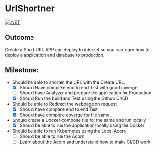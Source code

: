 # UrlShortner

[![.NET](https://github.com/satish860/UrlShortner/actions/workflows/dotnet.yml/badge.svg)](https://github.com/satish860/UrlShortner/actions/workflows/dotnet.yml)
## Outcome 
Create a Short URL APP and deploy to internet so you can learn how to deploy a application and database 
to production. 

## Milestone:
 * Should be able to shorten the URL with the Create URL. 
    - [X] Should Have complete end to end Test with good coverge
    - [ ] Should have Analyzer and prepare the application for Production
    - [X] Should Run the build and Test using the Github CI/CD
  * Should be able to Redirect the webpage on request
     - [X] Should have complete end to end Test
     - [X] Should have complete coverge for the same.
  * Should create a Docker-compose file for the same and run locally
  	 - [X] Should be able to run the application locally using the Docker
  * Should be able to run Kubernetes using the Local Acorn
      - [ ] Should be able to run the Acorn 
      - [ ] Learn about the Acorn and understand how to make CI/CD work
